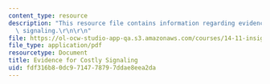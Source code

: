 ```yaml
---
content_type: resource
description: "This resource file contains information regarding evidence for costly\
  \ signaling.\r\n\r\n"
file: https://ol-ocw-studio-app-qa.s3.amazonaws.com/courses/14-11-insights-from-game-theory-into-social-behavior-fall-2013/fdf316b80dc9714778797ddae8eea2da_MIT14_11F13_evidence_cost.pdf
file_type: application/pdf
resourcetype: Document
title: Evidence for Costly Signaling
uid: fdf316b8-0dc9-7147-7879-7ddae8eea2da
---
```


